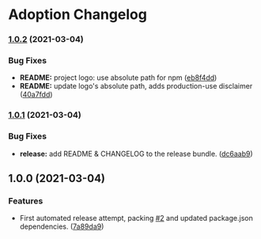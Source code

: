 # Adoption Changelog

### [1.0.2](https://github.com/PaulFasola/react-multiwallet-connector/compare/v1.0.1...v1.0.2) (2021-03-04)


### Bug Fixes

* **README:** project logo: use absolute path for npm ([eb8f4dd](https://github.com/PaulFasola/react-multiwallet-connector/commit/eb8f4dd72d6ab285164971b3f721253a5dbbd43e))
* **README:** update logo's absolute path, adds production-use disclaimer ([40a7fdd](https://github.com/PaulFasola/react-multiwallet-connector/commit/40a7fdd7b7fed3ec1320bbe8c6e61827fea41488))

### [1.0.1](https://github.com/PaulFasola/react-multiwallet-connector/compare/v1.0.0...v1.0.1) (2021-03-04)


### Bug Fixes

* **release:** add README & CHANGELOG to the release bundle. ([dc6aab9](https://github.com/PaulFasola/react-multiwallet-connector/commit/dc6aab9385e71d37c8bfd2ecb683c13bbf5ca508))

## 1.0.0 (2021-03-04)


### Features

* First automated release attempt, packing [#2](https://github.com/PaulFasola/react-multiwallet-connector/issues/2) and updated package.json dependencies. ([7a89da9](https://github.com/PaulFasola/react-multiwallet-connector/commit/7a89da902396bf67a38d12a4ca0afef159f3750f))
